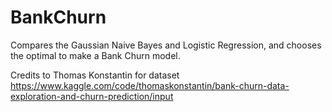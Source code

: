 # BankChurn
Compares the Gaussian Naive Bayes and Logistic Regression, and chooses the optimal to make a Bank Churn model.

Credits to Thomas Konstantin for dataset
https://www.kaggle.com/code/thomaskonstantin/bank-churn-data-exploration-and-churn-prediction/input
